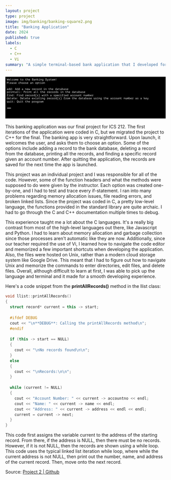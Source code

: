 ```yaml
---
layout: project
type: project
image: img/banking/banking-square2.png
title: "Banking Application"
date: 2024
published: true
labels:
  - C
  - C++
  - Vi
summary: "A simple terminal-based bank application that I developed for ICS 212."
---
```


<img class="img-fluid" src="../img/banking/banking-header.png">

This banking application was our final project for ICS 212. The first iterations of the application were coded in C, but we migrated the project to C++ for the final. The banking app is very straightforward. Upon launch, it welcomes the user, and asks them to choose an option. Some of the options include adding a record to the bank database, deleting a record from the database, printing all the records, and finding a specific record given an account number. After quitting the application, the records are saved for the next time the app is launched.

This project was an individual project and I was responsible for all of the code. However, some of the function headers and what the methods were supposed to do were given by the instructor. Each option was created one-by-one, and I had to test and trace every if-statement. I ran into many problems regarding memory allocation issues, file reading errors, and broken linked lists. Since the project was coded in C, a pretty low-level language, the functions provided in the standard library are quite archaic. I had to go through the C and C++ documentation multiple times to debug.

This experience taught me a lot about the C languages. It's a really big contrast from most of the high-level languages out there, like Javascript and Python. I had to learn about memory allocation and garbage collection since those processes aren't automatic like they are now. Additionally, since our teacher required the use of Vi, I learned how to navigate the code editor and memorized a few important shortcuts when developing the application. Also, the files were hosted on Unix, rather than a modern cloud storage system like Google Drive. This meant that I had to figure out how to navigate Unix and memorize the commands to enter directories, edit files, and delete files. Overall, although difficult to learn at first, I was able to pick up the language and terminal and it made for a smooth developing experience.

Here's a code snippet from the **printAllRecords()** method in the llist class:

```cpp
void llist::printAllRecords()
{
  struct record* current = this -> start;

  #ifdef DEBUG
  cout << "\n**DEBUG**: Calling the printAllRecords method\n";
  #endif

  if (this -> start == NULL)
  {
    cout << "\nNo records found\n\n";
  }
  else
  {
    cout << "\nRecords:\n\n";
  }

  while (current != NULL)
  {
    cout << "Account Number: " << current -> accountno << endl;
    cout << "Name: " << current -> name << endl;
    cout << "Address: " << current -> address << endl << endl;
    current = current -> next;
  }
}
```

This code first assigns the variable current to the address of the starting record. From there, if the address is NULL, then there must be no records. However, if it is not NULL, then the records are shown using a while loop. This code uses the typical linked list iteration while loop, where while the current address is not NULL, then print out the number, name, and address of the current record. Then, move onto the next record.

Source: <a href="https://github.com/min-808/project2">Project 2 | Github</a>